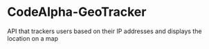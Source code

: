 # CodeAlpha-GeoTracker
API that trackers users based on their IP addresses and displays the location on a map
